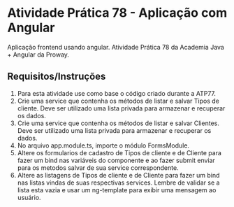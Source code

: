 # Atividade Prática 78 - Aplicação com Angular
Aplicação frontend usando angular. Atividade Prática 78 da Academia Java + Angular da Proway.

## Requisitos/Instruções
1. Para esta atividade use como base o código criado durante a ATP77.
2. Crie uma service que contenha os métodos de listar e salvar Tipos de cliente. Deve ser utilizado uma lista privada para armazenar e recuperar os dados.
3. Crie uma service que contenha os métodos de listar e salvar Clientes. Deve ser utilizado uma lista privada para armazenar e recuperar os dados.
4. No arquivo app.module.ts,  importe o módulo FormsModule.
5. Altere os formularios de cadastro de Tipos de cliente  e de Cliente para fazer um bind nas variáveis do componente e ao fazer submit enviar para os metodos salvar de sua service correspondente.
6. Altere as listagens  de Tipos de cliente  e de Cliente para fazer um bind nas listas vindas de suas respectivas services. Lembre de validar se a lista esta vazia e usar um ng-template para exibir uma mensagem ao usuário.
